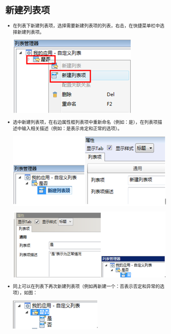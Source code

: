 # 新建列表项

* 在列表下新建列表项，选择需要新建列表项的列表，右击，在快捷菜单栏中选择新建列表项。

  ![](./images/新建列表项.png)

* 选中新建列表项，在右边属性框列表项中重新命名（例如：是），在列表项描述中输入相关描述（例如：是表示肯定和正常的选项）。

  ![](./images/新建列表项1.png)

  ![](./images/新建列表项2.png)

* 同上可以在列表下再次新建列表项（例如再新建一个：否表示否定和异常的选项），如图：

  ![](./images/新建列表项3.png)